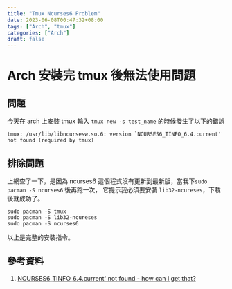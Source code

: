 ```yaml
---
title: "Tmux Ncurses6 Problem"
date: 2023-06-08T00:47:32+08:00
tags: ["Arch", "tmux"]
categories: ["Arch"]
draft: false
---
```


# Arch 安裝完 tmux 後無法使用問題

## 問題
今天在 arch 上安裝 tmux 輸入 ```tmux new -s test_name``` 的時候發生了以下的錯誤

<!--more-->
```bash=
tmux: /usr/lib/libncursesw.so.6: version `NCURSES6_TINFO_6.4.current' not found (required by tmux)
```

## 排除問題
上網查了一下，是因為 ncurses6 這個程式沒有更新到最新版，當我下```sudo pacman -S ncurses6``` 後再跑一次，
它提示我必須要安裝 ```lib32-ncureses```，下載後就成功了。

```
sudo pacman -S tmux
sudo pacman -S lib32-ncureses
sudo pacman -S ncurses6
```

以上是完整的安裝指令。

## 參考資料
1. [NCURSES6_TINFO_6.4.current' not found - how can I get that?](https://bbs.archlinux.org/viewtopic.php?id=286247)

